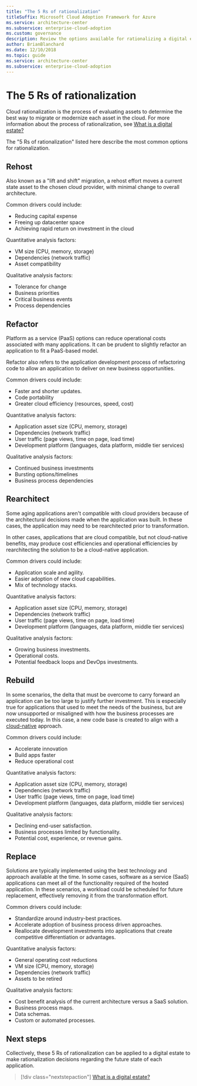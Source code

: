 ```yaml
---
title: "The 5 Rs of rationalization"
titleSuffix: Microsoft Cloud Adoption Framework for Azure
ms.service: architecture-center
ms.subservice: enterprise-cloud-adoption
ms.custom: governance
description: Review the options available for rationalizing a digital estate.
author: BrianBlanchard
ms.date: 12/10/2018
ms.topic: guide
ms.service: architecture-center
ms.subservice: enterprise-cloud-adoption
---
```


# The 5 Rs of rationalization

Cloud rationalization is the process of evaluating assets to determine the best way to migrate or modernize each asset in the cloud. For more information about the process of rationalization, see [What is a digital estate?](index.md)

The "5 Rs of rationalization" listed here describe the most common options for rationalization.

## Rehost

Also known as a "lift and shift" migration, a rehost effort moves a current state asset to the chosen cloud provider, with minimal change to overall architecture.

Common drivers could include:

- Reducing capital expense
- Freeing up datacenter space
- Achieving rapid return on investment in the cloud

Quantitative analysis factors:

- VM size (CPU, memory, storage)
- Dependencies (network traffic)
- Asset compatibility

Qualitative analysis factors:

- Tolerance for change
- Business priorities
- Critical business events
- Process dependencies

## Refactor

Platform as a service (PaaS) options can reduce operational costs associated with many applications. It can be prudent to slightly refactor an application to fit a PaaS-based model.

Refactor also refers to the application development process of refactoring code to allow an application to deliver on new business opportunities.

Common drivers could include:

- Faster and shorter updates.
- Code portability
- Greater cloud efficiency (resources, speed, cost)

Quantitative analysis factors:

- Application asset size (CPU, memory, storage)
- Dependencies (network traffic)
- User traffic (page views, time on page, load time)
- Development platform (languages, data platform, middle tier services)

Qualitative analysis factors:

- Continued business investments
- Bursting options/timelines
- Business process dependencies

## Rearchitect

Some aging applications aren't compatible with cloud providers because of the architectural decisions made when the application was built. In these cases, the application may need to be rearchitected prior to transformation.

In other cases, applications that are cloud compatible, but not cloud-native benefits, may produce cost efficiencies and operational efficiencies by rearchitecting the solution to be a cloud-native application.

Common drivers could include:

- Application scale and agility.
- Easier adoption of new cloud capabilities.
- Mix of technology stacks.

Quantitative analysis factors:

- Application asset size (CPU, memory, storage)
- Dependencies (network traffic)
- User traffic (page views, time on page, load time)
- Development platform (languages, data platform, middle tier services)

Qualitative analysis factors:

- Growing business investments.
- Operational costs.
- Potential feedback loops and DevOps investments.

## Rebuild

In some scenarios, the delta that must be overcome to carry forward an application can be too large to justify further investment. This is especially true for applications that used to meet the needs of the business, but are now unsupported or misaligned with how the business processes are executed today. In this case, a new code base is created to align with a [cloud-native](https://azure.microsoft.com/overview/cloudnative) approach.

Common drivers could include:

- Accelerate innovation
- Build apps faster
- Reduce operational cost

Quantitative analysis factors:

- Application asset size (CPU, memory, storage)
- Dependencies (network traffic)
- User traffic (page views, time on page, load time)
- Development platform (languages, data platform, middle tier services)

Qualitative analysis factors:

- Declining end-user satisfaction.
- Business processes limited by functionality.
- Potential cost, experience, or revenue gains.

## Replace

Solutions are typically implemented using the best technology and approach available at the time. In some cases, software as a service (SaaS) applications can meet all of the functionality required of the hosted application. In these scenarios, a workload could be scheduled for future replacement, effectively removing it from the transformation effort.

Common drivers could include:

- Standardize around industry-best practices.
- Accelerate adoption of business process driven approaches.
- Reallocate development investments into applications that create competitive differentiation or advantages.

Quantitative analysis factors:

- General operating cost reductions
- VM size (CPU, memory, storage)
- Dependencies (network traffic)
- Assets to be retired

Qualitative analysis factors:

- Cost benefit analysis of the current architecture versus a SaaS solution.
- Business process maps.
- Data schemas.
- Custom or automated processes.

## Next steps

Collectively, these 5 Rs of rationalization can be applied to a digital estate to make rationalization decisions regarding the future state of each application.

> [!div class="nextstepaction"]
> [What is a digital estate?](index.md)
